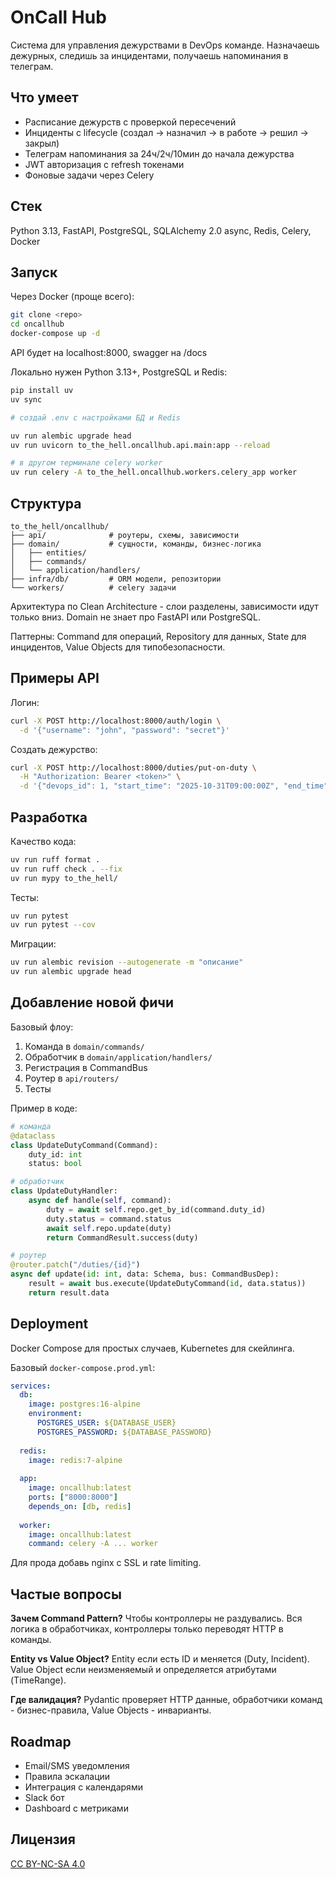 # OnCall Hub

Система для управления дежурствами в DevOps команде. Назначаешь дежурных, следишь за инцидентами, получаешь напоминания в телеграм.

## Что умеет

- Расписание дежурств с проверкой пересечений
- Инциденты с lifecycle (создал -> назначил -> в работе -> решил -> закрыл)
- Телеграм напоминания за 24ч/2ч/10мин до начала дежурства
- JWT авторизация с refresh токенами
- Фоновые задачи через Celery

## Стек

Python 3.13, FastAPI, PostgreSQL, SQLAlchemy 2.0 async, Redis, Celery, Docker

## Запуск

Через Docker (проще всего):
```bash
git clone <repo>
cd oncallhub
docker-compose up -d
```

API будет на localhost:8000, swagger на /docs

Локально нужен Python 3.13+, PostgreSQL и Redis:
```bash
pip install uv
uv sync

# создай .env с настройками БД и Redis

uv run alembic upgrade head
uv run uvicorn to_the_hell.oncallhub.api.main:app --reload

# в другом терминале celery worker
uv run celery -A to_the_hell.oncallhub.workers.celery_app worker
```

## Структура

```
to_the_hell/oncallhub/
├── api/              # роутеры, схемы, зависимости
├── domain/           # сущности, команды, бизнес-логика
│   ├── entities/
│   ├── commands/
│   └── application/handlers/
├── infra/db/         # ORM модели, репозитории
└── workers/          # celery задачи
```

Архитектура по Clean Architecture - слои разделены, зависимости идут только вниз. Domain не знает про FastAPI или PostgreSQL.

Паттерны: Command для операций, Repository для данных, State для инцидентов, Value Objects для типобезопасности.

## Примеры API

Логин:
```bash
curl -X POST http://localhost:8000/auth/login \
  -d '{"username": "john", "password": "secret"}'
```

Создать дежурство:
```bash
curl -X POST http://localhost:8000/duties/put-on-duty \
  -H "Authorization: Bearer <token>" \
  -d '{"devops_id": 1, "start_time": "2025-10-31T09:00:00Z", "end_time": "2025-10-31T17:00:00Z"}'
```

## Разработка

Качество кода:
```bash
uv run ruff format .
uv run ruff check . --fix
uv run mypy to_the_hell/
```

Тесты:
```bash
uv run pytest
uv run pytest --cov
```

Миграции:
```bash
uv run alembic revision --autogenerate -m "описание"
uv run alembic upgrade head
```

## Добавление новой фичи

Базовый флоу:

1. Команда в `domain/commands/`
2. Обработчик в `domain/application/handlers/`
3. Регистрация в CommandBus
4. Роутер в `api/routers/`
5. Тесты

Пример в коде:
```python
# команда
@dataclass
class UpdateDutyCommand(Command):
    duty_id: int
    status: bool

# обработчик
class UpdateDutyHandler:
    async def handle(self, command):
        duty = await self.repo.get_by_id(command.duty_id)
        duty.status = command.status
        await self.repo.update(duty)
        return CommandResult.success(duty)

# роутер
@router.patch("/duties/{id}")
async def update(id: int, data: Schema, bus: CommandBusDep):
    result = await bus.execute(UpdateDutyCommand(id, data.status))
    return result.data
```

## Deployment

Docker Compose для простых случаев, Kubernetes для скейлинга.

Базовый `docker-compose.prod.yml`:
```yaml
services:
  db:
    image: postgres:16-alpine
    environment:
      POSTGRES_USER: ${DATABASE_USER}
      POSTGRES_PASSWORD: ${DATABASE_PASSWORD}
  
  redis:
    image: redis:7-alpine
  
  app:
    image: oncallhub:latest
    ports: ["8000:8000"]
    depends_on: [db, redis]
  
  worker:
    image: oncallhub:latest
    command: celery -A ... worker
```

Для прода добавь nginx с SSL и rate limiting.

## Частые вопросы

**Зачем Command Pattern?**
Чтобы контроллеры не раздувались. Вся логика в обработчиках, контроллеры только переводят HTTP в команды.

**Entity vs Value Object?**
Entity если есть ID и меняется (Duty, Incident). Value Object если неизменяемый и определяется атрибутами (TimeRange).

**Где валидация?**
Pydantic проверяет HTTP данные, обработчики команд - бизнес-правила, Value Objects - инварианты.

## Roadmap

- Email/SMS уведомления
- Правила эскалации
- Интеграция с календарями
- Slack бот
- Dashboard с метриками

## Лицензия

[CC BY-NC-SA 4.0](https://creativecommons.org/licenses/by-nc-sa/4.0/)
